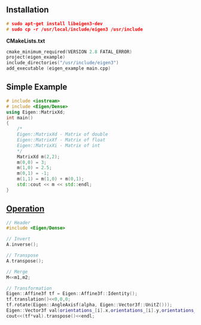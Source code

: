 ## Installation  
```c++
# sudo apt-get install libeigen3-dev
# sudo cp -r /usr/local/include/eigen3 /usr/include 
```

**CMakeLists.txt**  
```c++ 
cmake_minimum_required(VERSION 2.8 FATAL_ERROR)
project(eigen_example)
include_directories("/usr/include/eigen3")
add_executable (eigen_example main.cpp)
```

## Simple Example  
```c++
# include <iostream>
# include <Eigen/Dense>
using Eigen::MatrixXd;
int main()
{
	/*
	Eigen::MatrixXd - Matrix of double
	Eigen::MatrixXf - Matrix of float
	Eigen::MatrixXi - Matrix of int
	*/
	MatrixXd m(2,2);
	m(0,0) = 3;
	m(1,0) = 2.5;
	m(0,1) = -1;
	m(1,1) = m(1,0) + m(0,1);
	std::cout << m << std::endl;
}
```

## [Operation](https://eigen.tuxfamily.org/dox/group__TutorialMatrixArithmetic.html)
```c++
// Header
#include <Eigen/Dense>

// Invert
A.inverse();

// Transpose
A.transpose();

// Merge
M<<m1,m2;

// Transformation
Eigen::Affine3f tf = Eigen::Affine3f::Identity();
tf.translation()<<0,0,0;
tf.rotate(Eigen::AngleAxisf(alpha, Eigen::Vector3f::UnitZ()));
Eigen::Vector3f val(orientations_[i].x,orientations_[i].y,orientations_[i].z);
cout<<(tf*val).transpose()<<endl;
```
